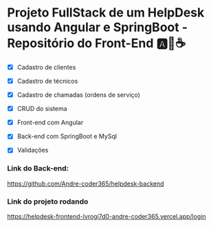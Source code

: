 # Projeto FullStack de um HelpDesk usando Angular e SpringBoot - Repositório do Front-End 🅰🍃☕
- [x] Cadastro de clientes
- [x] Cadastro de técnicos
- [x] Cadastro de chamadas (ordens de serviço)
- [x] CRUD do sistema
- [x] Front-end com Angular
- [x] Back-end com SpringBoot e MySql
- [x] Validações



### Link do Back-end:

https://github.com/Andre-coder365/helpdesk-backend



### Link do projeto rodando

https://helpdesk-frontend-lvrogi7d0-andre-coder365.vercel.app/login
